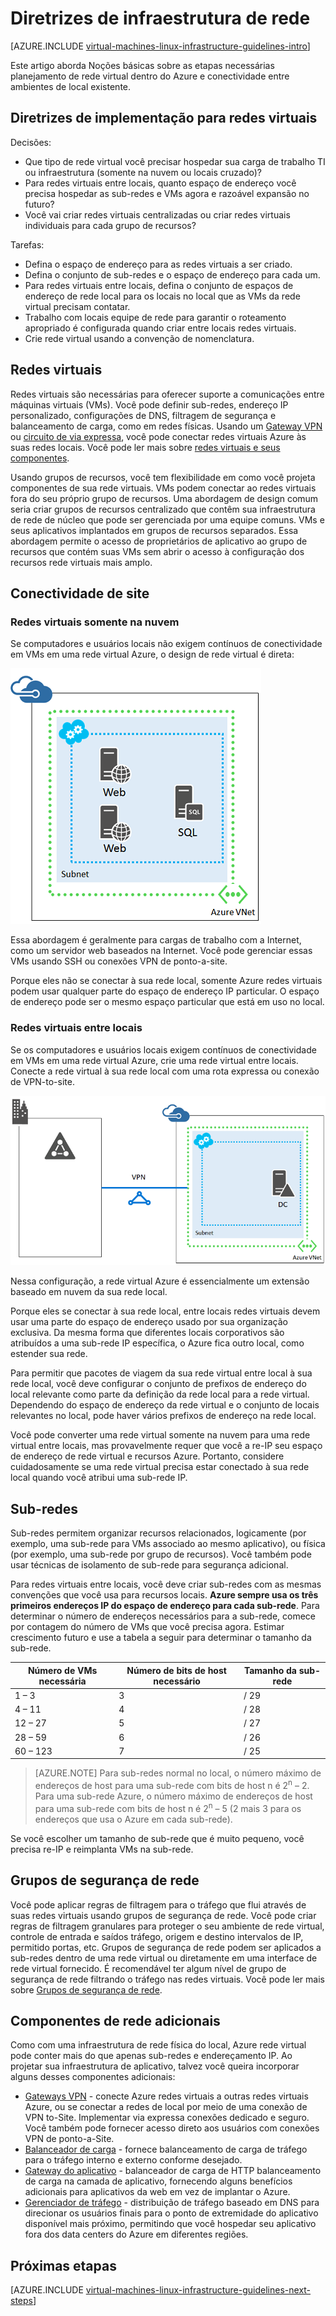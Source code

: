 <properties
    pageTitle="Diretrizes de infraestrutura de rede | Microsoft Azure"
    description="Saiba mais sobre as diretrizes de design e implementação chaves para implantar rede virtual nos serviços de infraestrutura Azure."
    documentationCenter=""
    services="virtual-machines-linux"
    authors="iainfoulds"
    manager="timlt"
    editor=""
    tags="azure-resource-manager"/>

<tags
    ms.service="virtual-machines-linux"
    ms.workload="infrastructure-services"
    ms.tgt_pltfrm="vm-linux"
    ms.devlang="na"
    ms.topic="article"
    ms.date="09/08/2016"
    ms.author="iainfou"/>

# <a name="networking-infrastructure-guidelines"></a>Diretrizes de infraestrutura de rede

[AZURE.INCLUDE [virtual-machines-linux-infrastructure-guidelines-intro](../../includes/virtual-machines-linux-infrastructure-guidelines-intro.md)] 

Este artigo aborda Noções básicas sobre as etapas necessárias planejamento de rede virtual dentro do Azure e conectividade entre ambientes de local existente.


## <a name="implementation-guidelines-for-virtual-networks"></a>Diretrizes de implementação para redes virtuais

Decisões:

- Que tipo de rede virtual você precisar hospedar sua carga de trabalho TI ou infraestrutura (somente na nuvem ou locais cruzado)?
- Para redes virtuais entre locais, quanto espaço de endereço você precisa hospedar as sub-redes e VMs agora e razoável expansão no futuro?
- Você vai criar redes virtuais centralizadas ou criar redes virtuais individuais para cada grupo de recursos?

Tarefas:

- Defina o espaço de endereço para as redes virtuais a ser criado.
- Defina o conjunto de sub-redes e o espaço de endereço para cada um.
- Para redes virtuais entre locais, defina o conjunto de espaços de endereço de rede local para os locais no local que as VMs da rede virtual precisam contatar.
- Trabalho com locais equipe de rede para garantir o roteamento apropriado é configurada quando criar entre locais redes virtuais.
- Crie rede virtual usando a convenção de nomenclatura.


## <a name="virtual-networks"></a>Redes virtuais

Redes virtuais são necessárias para oferecer suporte a comunicações entre máquinas virtuais (VMs). Você pode definir sub-redes, endereço IP personalizado, configurações de DNS, filtragem de segurança e balanceamento de carga, como em redes físicas. Usando um [Gateway VPN](../vpn-gateway/vpn-gateway-about-vpngateways.md) ou [circuito de via expressa](../expressroute/expressroute-introduction.md), você pode conectar redes virtuais Azure às suas redes locais. Você pode ler mais sobre [redes virtuais e seus componentes](../virtual-network/virtual-networks-overview.md).

Usando grupos de recursos, você tem flexibilidade em como você projeta componentes de sua rede virtuais. VMs podem conectar ao redes virtuais fora do seu próprio grupo de recursos. Uma abordagem de design comum seria criar grupos de recursos centralizado que contêm sua infraestrutura de rede de núcleo que pode ser gerenciada por uma equipe comuns. VMs e seus aplicativos implantados em grupos de recursos separados. Essa abordagem permite o acesso de proprietários de aplicativo ao grupo de recursos que contém suas VMs sem abrir o acesso à configuração dos recursos rede virtuais mais amplo.

## <a name="site-connectivity"></a>Conectividade de site

### <a name="cloud-only-virtual-networks"></a>Redes virtuais somente na nuvem
Se computadores e usuários locais não exigem contínuos de conectividade em VMs em uma rede virtual Azure, o design de rede virtual é direta:

![Somente na nuvem virtual diagrama básico de rede](./media/virtual-machines-common-infrastructure-service-guidelines/vnet01.png)

Essa abordagem é geralmente para cargas de trabalho com a Internet, como um servidor web baseados na Internet. Você pode gerenciar essas VMs usando SSH ou conexões VPN de ponto-a-site.

Porque eles não se conectar à sua rede local, somente Azure redes virtuais podem usar qualquer parte do espaço de endereço IP particular. O espaço de endereço pode ser o mesmo espaço particular que está em uso no local.


### <a name="cross-premises-virtual-networks"></a>Redes virtuais entre locais
Se os computadores e usuários locais exigem contínuos de conectividade em VMs em uma rede virtual Azure, crie uma rede virtual entre locais. Conecte a rede virtual à sua rede local com uma rota expressa ou conexão de VPN-to-site.

![Diagrama de rede virtual entre locais](./media/virtual-machines-common-infrastructure-service-guidelines/vnet02.png)

Nessa configuração, a rede virtual Azure é essencialmente um extensão baseado em nuvem da sua rede local.

Porque eles se conectar à sua rede local, entre locais redes virtuais devem usar uma parte do espaço de endereço usado por sua organização exclusiva. Da mesma forma que diferentes locais corporativos são atribuídos a uma sub-rede IP específica, o Azure fica outro local, como estender sua rede.

Para permitir que pacotes de viagem da sua rede virtual entre local à sua rede local, você deve configurar o conjunto de prefixos de endereço do local relevante como parte da definição da rede local para a rede virtual. Dependendo do espaço de endereço da rede virtual e o conjunto de locais relevantes no local, pode haver vários prefixos de endereço na rede local.

Você pode converter uma rede virtual somente na nuvem para uma rede virtual entre locais, mas provavelmente requer que você a re-IP seu espaço de endereço de rede virtual e recursos Azure. Portanto, considere cuidadosamente se uma rede virtual precisa estar conectado à sua rede local quando você atribui uma sub-rede IP.

## <a name="subnets"></a>Sub-redes
Sub-redes permitem organizar recursos relacionados, logicamente (por exemplo, uma sub-rede para VMs associado ao mesmo aplicativo), ou física (por exemplo, uma sub-rede por grupo de recursos). Você também pode usar técnicas de isolamento de sub-rede para segurança adicional.

Para redes virtuais entre locais, você deve criar sub-redes com as mesmas convenções que você usa para recursos locais. **Azure sempre usa os três primeiros endereços IP do espaço de endereço para cada sub-rede**. Para determinar o número de endereços necessários para a sub-rede, comece por contagem do número de VMs que você precisa agora. Estimar crescimento futuro e use a tabela a seguir para determinar o tamanho da sub-rede.

Número de VMs necessária | Número de bits de host necessário | Tamanho da sub-rede
--- | --- | ---
1 – 3 | 3 | / 29
4 – 11     | 4 | / 28
12 – 27 | 5 | / 27
28 – 59 | 6 | / 26
60 – 123 | 7 | / 25

> [AZURE.NOTE] Para sub-redes normal no local, o número máximo de endereços de host para uma sub-rede com bits de host n é 2<sup>n</sup> – 2. Para uma sub-rede Azure, o número máximo de endereços de host para uma sub-rede com bits de host n é 2<sup>n</sup> – 5 (2 mais 3 para os endereços que usa o Azure em cada sub-rede).

Se você escolher um tamanho de sub-rede que é muito pequeno, você precisa re-IP e reimplanta VMs na sub-rede.


## <a name="network-security-groups"></a>Grupos de segurança de rede
Você pode aplicar regras de filtragem para o tráfego que flui através de suas redes virtuais usando grupos de segurança de rede. Você pode criar regras de filtragem granulares para proteger o seu ambiente de rede virtual, controle de entrada e saídos tráfego, origem e destino intervalos de IP, permitido portas, etc. Grupos de segurança de rede podem ser aplicados a sub-redes dentro de uma rede virtual ou diretamente em uma interface de rede virtual fornecido. É recomendável ter algum nível de grupo de segurança de rede filtrando o tráfego nas redes virtuais. Você pode ler mais sobre [Grupos de segurança de rede](../virtual-network/virtual-networks-nsg.md).


## <a name="additional-network-components"></a>Componentes de rede adicionais
Como com uma infraestrutura de rede física do local, Azure rede virtual pode conter mais do que apenas sub-redes e endereçamento IP. Ao projetar sua infraestrutura de aplicativo, talvez você queira incorporar alguns desses componentes adicionais:

- [Gateways VPN](../vpn-gateway/vpn-gateway-about-vpngateways.md) - conecte Azure redes virtuais a outras redes virtuais Azure, ou se conectar a redes de local por meio de uma conexão de VPN to-Site. Implementar via expressa conexões dedicado e seguro. Você também pode fornecer acesso direto aos usuários com conexões VPN de ponto-a-Site.
- [Balanceador de carga](../load-balancer/load-balancer-overview.md) - fornece balanceamento de carga de tráfego para o tráfego interno e externo conforme desejado.
- [Gateway do aplicativo](../application-gateway/application-gateway-introduction.md) - balanceador de carga de HTTP balanceamento de carga na camada de aplicativo, fornecendo alguns benefícios adicionais para aplicativos da web em vez de implantar o Azure.
- [Gerenciador de tráfego](../traffic-manager/traffic-manager-overview.md) - distribuição de tráfego baseado em DNS para direcionar os usuários finais para o ponto de extremidade do aplicativo disponível mais próximo, permitindo que você hospedar seu aplicativo fora dos data centers do Azure em diferentes regiões.


## <a name="next-steps"></a>Próximas etapas

[AZURE.INCLUDE [virtual-machines-linux-infrastructure-guidelines-next-steps](../../includes/virtual-machines-linux-infrastructure-guidelines-next-steps.md)] 